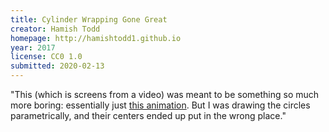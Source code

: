 ```yaml
---
title: Cylinder Wrapping Gone Great
creator: Hamish Todd
homepage: http://hamishtodd1.github.io
year: 2017
license: CC0 1.0
submitted: 2020-02-13
---
```


"This (which is screens from a video) was meant to be something so much more boring: essentially just [this animation](https://en.wikipedia.org/wiki/Torus#/media/File:Torus_from_rectangle.gif). But I was drawing the circles parametrically, and their centers ended up put in the wrong place."
